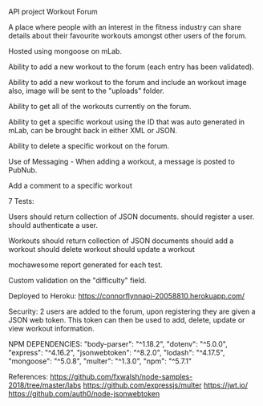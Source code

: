 API project
Workout Forum

A place where people with an interest in the fitness industry can share details about their favourite workouts
amongst other users of the forum.

Hosted using mongoose on mLab.

Ability to add a new workout to the forum (each entry has been validated).

Ability to add a new workout to the forum and include an workout image also,
image will be sent to the "uploads" folder.

Ability to get all of the workouts currently on the forum.

Ability to get a specific workout using the ID that was auto generated in mLab,
can be brought back in either XML or JSON.

Ability to delete a specific workout on the forum.

Use of Messaging - When adding a workout, a message is posted to PubNub.


Add a comment to a specific workout

7 Tests:

Users
should return collection of JSON documents.
should register a user.
should authenticate a user.

Workouts
should return collection of JSON documents
should add a workout
should delete workout
should update a workout

mochawesome report generated for each test.


Custom validation on the "difficulty" field. 

Deployed to Heroku:
https://connorflynnapi-20058810.herokuapp.com/

Security:
2 users are added to the forum, upon registering they are given a JSON web token.
This token can then be used to add, delete, update or view workout information.

NPM DEPENDENCIES:
"body-parser": "^1.18.2",
"dotenv": "^5.0.0",
"express": "^4.16.2",
"jsonwebtoken": "^8.2.0",
"lodash": "^4.17.5",
"mongoose": "^5.0.8",
"multer": "^1.3.0",
"npm": "^5.7.1"


References:
https://github.com/fxwalsh/node-samples-2018/tree/master/labs
https://github.com/expressjs/multer
https://jwt.io/
https://github.com/auth0/node-jsonwebtoken
